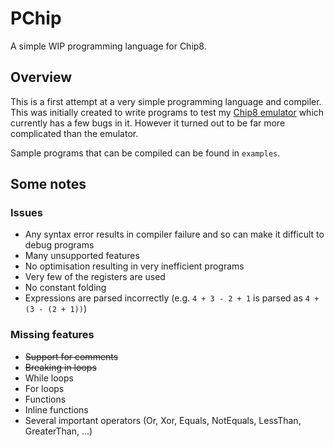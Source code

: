 PChip
=====

A simple WIP programming language for Chip8.

## Overview

This is a first attempt at a very simple programming language and compiler. This was initially created to write programs to test my [Chip8 emulator](https://github.com/quvarxa/chip8-rs) which currently has a few bugs in it. However it turned out to be far more complicated than the emulator.

Sample programs that can be compiled can be found in `examples`.

## Some notes

### Issues

* Any syntax error results in compiler failure and so can make it difficult to debug programs
* Many unsupported features
* No optimisation resulting in very inefficient programs
* Very few of the registers are used
* No constant folding
* Expressions are parsed incorrectly (e.g. `4 + 3 - 2 + 1` is parsed as `4 + (3 - (2 + 1))`)

### Missing features

* <del>Support for comments</del>
* <del>Breaking in loops</del>
* While loops
* For loops
* Functions
* Inline functions
* Several important operators (Or, Xor, Equals, NotEquals, LessThan, GreaterThan, ...)

